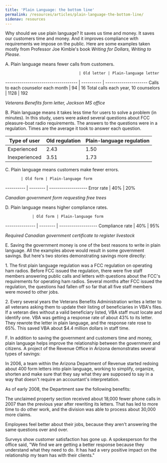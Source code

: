 ```yaml
---
title: 'Plain Language: the bottom line'
permalink: /resources/articles/plain-language-the-bottom-line/
sidenav: resources
---
```


Why should we use plain language? It saves us time and money. It saves our customers time and money. And it improves compliance with requirements we impose on the public. Here are some examples taken mostly from Professor Joe Kimble's book _Writing for Dollars, Writing to Please_.

A. Plain language means fewer calls from customers.

                                     | Old letter | Plain-language letter
------------------------------------ | ---------- | ---------------------
Calls to each counselor each month   | 94         | 16
Total calls each year, 10 counselors | 1128       | 192

_Veterans Benefits form letter, Jackson MS office_

B. Plain language means it takes less time for users to solve a problem (in minutes). In this study, users were asked several questions about FCC pleasure-boat radio requirements. The answers to the questions were in a regulation. Times are the average it took to answer each question.

Type of user  | Old regulation | Plain-language regulation
------------- | -------------- | -------------------------
Experienced   | 2.43           | 1.50
Inexperienced | 3.51           | 1.73

C. Plain language means customers make fewer errors.

           | Old form | Plain-language form
---------- | -------- | -------------------
Error rate | 40%      | 20%

_Canadian government form requesting free trees_

D. Plain language means higher compliance rates.

                | Old form | Plain-language form
--------------- | -------- | -------------------
Compliance rate | 40%      | 95%

_Required Canadian government certificate to register livestock_

E. Saving the government money is one of the best reasons to write in plain language. All the examples above would result in some government savings. But here's two stories demonstrating savings more directly:

1\. The first plain language regulation was a FCC regulation on operating ham radios. Before FCC issued the regulation, there were five staff members answering public calls and letters with questions about the FCC's requirements for operating ham radios. Several months after FCC issued the regulation, the questions had fallen off so far that all five staff members were moved to other jobs.

2\. Every several years the Veterans Benefits Administration writes a letter to all veterans asking them to update their listing of beneficiaries in VBA's files. If a veteran dies without a valid beneficiary listed, VBA staff must locate and identify one. VBA was getting a response rate of about 43% to its letter. They rewrote the letter in plain language, and the response rate rose to 65%. This saved VBA about $4.4 million dollars in staff time.

F. In addition to saving the government and customers time and money, plain language helps improve the relationship between the government and citizens. A project of the Revenue Office in Arizona demonstrates several types of savings:

In 2006, a team within the Arizona Department of Revenue started redoing about 400 form letters into plain language, working to simplify, organize, shorten and make sure that they say what they are supposed to say in a way that doesn't require an accountant's interpretation.

As of early 2008, the Department saw the following benefits:

The unclaimed property section received about 18,000 fewer phone calls in 2007 than the previous year after rewriting its letters. That has led to more time to do other work, and the division was able to process about 30,000 more claims.

Employees feel better about their jobs, because they aren't answering the same questions over and over.

Surveys show customer satisfaction has gone up. A spokesperson for the office said, "We find we are getting a better response because they understand what they need to do. It has had a very positive impact on the relationship my team has with their clients."
